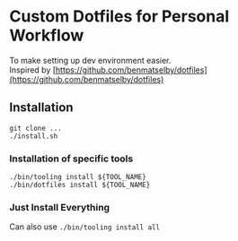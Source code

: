 # Custom Dotfiles for Personal Workflow
To make setting up dev environment easier.  
Inspired by [https://github.com/benmatselby/dotfiles](https://github.com/benmatselby/dotfiles)
## Installation
```
git clone ...
./install.sh
```

### Installation of specific tools
```
./bin/tooling install ${TOOL_NAME}
./bin/dotfiles install ${TOOL_NAME}
```

### Just Install Everything
Can also use `./bin/tooling install all`
